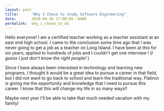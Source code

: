 ```yaml
---
layout: post
title:      "Why I Chose to study Software Engineering"
date:       2020-04-26 17:08:05 -0400
permalink:  why_i_chose_to_do
---
```



Hello everyone! I am a certified teacher working as a teacher assistant at an east end high school. I came to the conclusion some time ago that I was never going to get a job as a teacher on Long Island. I have been at this for six years; applied to hundreds of jobs and I couldn't get one interview ! (*I guess I just don't know the right people!* )

Since I have always been interested in technology and learning new programs, I thought it would be a great idea to pursue a career in that field, but I did not want to go back to school and learn the traditional way. Flatiron is giving me the opportunity and knowledge that I need to pursue this career. I know that this will change my life in so many ways!!

Maybe next year I'll be able to take that much needed vacation with my family!
